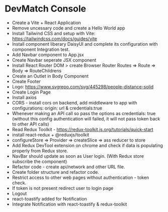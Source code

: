 # DevMatch Console

- Create a Vite + React Application
- Remove uncessary code and create a Hello World app
- Install Tailwind CSS and setup with Vite: https://tailwindcss.com/docs/guides/vite
- Install component liberary DaisyUI and complete its configuration with component Integration test.
- Add Navbar component to App.jsx
- Create Navbar seperate JSX component
- Install React Router DOM > create Browser Router Routes => Route => Body => RouteChildrens
- Create an Outlet in Body Component
- Create Footer
- Logo: https://www.svgrepo.com/svg/445298/people-distance-solid
- Create Login Page
- Install axios
- CORS - install cors on backend, add middleware to app with configurations: origin: url & credentials:true
- Whenever making an API call so pass the options as credentials: true (without this config authentication will failed, it will not pass token back to other API calls)
- Read Redux Toolkit - https://redux-toolkit.js.org/tutorials/quick-start
- install react-redux + @reduxjs/toolkit
- configureStore => Provider => createSlice => ass reducer to store
- Add Redux DevTool extension on chrome and check if data is populating properly from Redux store.
- NavBar should update as soon as User login. (With Redux store subscribe the component)
- Refactor code - create api/network and other URL file.
- Create folder structure and refactor code.
- Restrict access to other web pages without authentication - token check.
- If token is not present redirect user to login page
- Logout
- react-toastify added for Notification
- Integrate Notification with react-toastify & redux-toolkit
